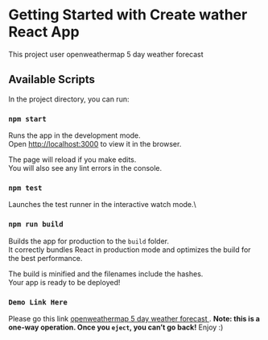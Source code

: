 # Getting Started with Create wather React App

This project user openweathermap 5 day weather forecast 

## Available Scripts

In the project directory, you can run:

### `npm start`

Runs the app in the development mode.\
Open [http://localhost:3000](http://localhost:3000) to view it in the browser.

The page will reload if you make edits.\
You will also see any lint errors in the console.

### `npm test`

Launches the test runner in the interactive watch mode.\

### `npm run build`

Builds the app for production to the `build` folder.\
It correctly bundles React in production mode and optimizes the build for the best performance.

The build is minified and the filenames include the hashes.\
Your app is ready to be deployed!


### `Demo Link Here `
Please go this link [openweathermap 5 day weather forecast ](http://wather.parmitapharmacy.com/).
**Note: this is a one-way operation. Once you `eject`, you can’t go back!**
Enjoy :)


